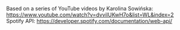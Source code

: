 Based on a series of YouTube videos by Karolina Sowińska: https://www.youtube.com/watch?v=dvviIUKwH7o&list=WL&index=2  
Spotify API: https://developer.spotify.com/documentation/web-api/